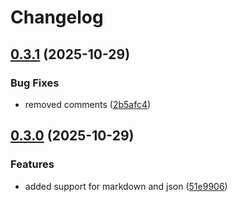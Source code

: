 # Changelog

## [0.3.1](https://github.com/jpwol/thorn-vscode-theme/compare/v0.3.0...v0.3.1) (2025-10-29)


### Bug Fixes

* removed comments ([2b5afc4](https://github.com/jpwol/thorn-vscode-theme/commit/2b5afc401e3d32a77381e0c6f25cd4c087926b55))

## [0.3.0](https://github.com/jpwol/thorn-vscode-theme/compare/v0.2.1...v0.3.0) (2025-10-29)


### Features

* added support for markdown and json ([51e9906](https://github.com/jpwol/thorn-vscode-theme/commit/51e9906a7f34e7511a6e6ea046887cf736a950e1))

